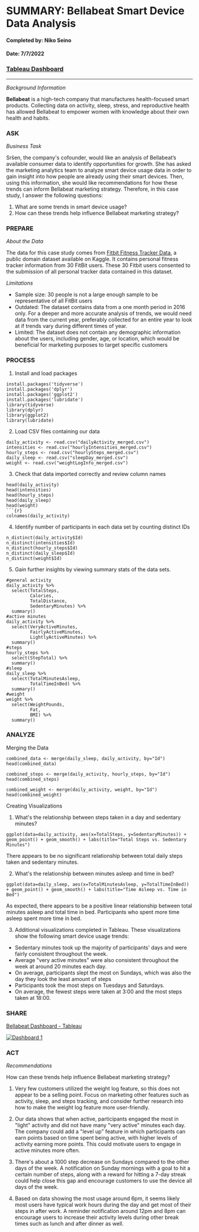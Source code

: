 # SUMMARY: Bellabeat Smart Device Data Analysis
#### Completed by: Niko Seino
#### Date: 7/7/2022
### [Tableau Dashboard](https://public.tableau.com/views/BellabeatCaseStudy_16572546536690/Dashboard1?:language=en-US&:display_count=n&:origin=viz_share_link)
_____________________________________________________________________________________________________________________________________________________________

_Background Information_

**Bellabeat** is a high-tech company that manufactures health-focused smart products. Collecting data on activity, sleep, stress, and reproductive health has allowed Bellabeat to empower women with knowledge about their own health and habits. 

### ASK
_Business Task_

Sršen, the company's cofounder, would like an analysis of Bellabeat’s available consumer data to identify opportunities for growth. She has asked the marketing analytics team to analyze smart device usage data in order to gain insight into how people are already using their smart devices. Then, using this information, she would like recommendations for how these trends can inform Bellabeat marketing strategy. Therefore, in this case study, I answer the following questions:

1. What are some trends in smart device usage?
2. How can these trends help influence Bellabeat marketing strategy?

### PREPARE
_About the Data_

The data for this case study comes from [Fitbit Fitness Tracker Data](https://www.kaggle.com/datasets/arashnic/fitbit), a public domain dataset available on Kaggle. It contains personal fitness tracker information from 30 FitBit users. These 30 Fitbit users consented to the submission of all personal tracker data contained in this dataset. 

_Limitations_

- Sample size: 30 people is not a large enough sample to be representative of all FitBit users
- Outdated: The dataset contains data from a one month period in 2016 only. For a deeper and more accurate analysis of trends, we would need data from the current year, preferably collected for an entire year to look at if trends vary during different times of year. 
- Limited: The dataset does not contain any demographic information about the users, including gender, age, or location, which would be beneficial for marketing purposes to target specific customers

### PROCESS
1. Install and load packages
```{r}
install.packages('tidyverse')
install.packages('dplyr')
install.packages('ggplot2')
install.packages('lubridate')
library(tidyverse) 
library(dplyr) 
library(ggplot2) 
library(lubridate) 
```
2. Load CSV files containing our data
```{r}
daily_activity <- read.csv("dailyActivity_merged.csv")
intensities <- read.csv("hourlyIntensities_merged.csv")
hourly_steps <- read.csv("hourlySteps_merged.csv")
daily_sleep <- read.csv("sleepDay_merged.csv")
weight <- read.csv("weightLogInfo_merged.csv")
```
3. Check that data imported correctly and review column names
```{r}
head(daily_activity)
head(intensities)
head(hourly_steps)
head(daily_sleep)
head(weight)
```{r}
colnames(daily_activity)
```
4. Identify number of participants in each data set by counting distinct IDs
```{r}
n_distinct(daily_activity$Id)
n_distinct(intensities$Id)
n_distinct(hourly_steps$Id)
n_distinct(daily_sleep$Id)
n_distinct(weight$Id)
```
5. Gain further insights by viewing summary stats of the data sets.

```{r}
#general activity
daily_activity %>%  
  select(TotalSteps,
         Calories,
         TotalDistance,
         SedentaryMinutes) %>%
  summary()
#active minutes
daily_activity %>%  
  select(VeryActiveMinutes, 
         FairlyActiveMinutes, 
         LightlyActiveMinutes) %>%
  summary()
#steps
hourly_steps %>% 
  select(StepTotal) %>% 
  summary()
#sleep
daily_sleep %>% 
  select(TotalMinutesAsleep,
         TotalTimeInBed) %>% 
  summary()
#weight
weight %>% 
  select(WeightPounds,
         Fat,
         BMI) %>% 
  summary()
```

### ANALYZE
Merging the Data
```{r}
combined_data <- merge(daily_sleep, daily_activity, by="Id")
head(combined_data)
```
```{r}
combined_steps <- merge(daily_activity, hourly_steps, by="Id")
head(combined_steps)
```
```{r}
combined_weight <- merge(daily_activity, weight, by="Id")
head(combined_weight)
```
Creating Visualizations
1. What's the relationship between steps taken in a day and sedentary minutes?
```{r}
ggplot(data=daily_activity, aes(x=TotalSteps, y=SedentaryMinutes)) + geom_point() + geom_smooth() + labs(title="Total Steps vs. Sedentary Minutes")
```
There appears to be no significant relationship between total daily steps taken and sedentary minutes. 

2. What's the relationship between minutes asleep and time in bed?
```{r}
ggplot(data=daily_sleep, aes(x=TotalMinutesAsleep, y=TotalTimeInBed)) + geom_point() + geom_smooth() + labs(title="Time Asleep vs. Time in Bed")
```
As expected, there appears to be a positive linear relationship between total minutes asleep and total time in bed. Participants who spent more time asleep spent more time in bed. 

3. Additional visualizations completed in Tableau. 
These visualizations show the following smart device usage trends:
- Sedentary minutes took up the majority of participants' days and were fairly consistent throughout the week.
- Average "very active minutes" were also consistent throughout the week at around 20 minutes each day.
- On average, participants slept the most on Sundays, which was also the day they look the least amount of steps
- Participants took the most steps on Tuesdays and Saturdays.
- On average, the fewest steps were taken at 3:00 and the most steps taken at 18:00.

### SHARE
[Bellabeat Dashboard - Tableau](https://public.tableau.com/views/BellabeatCaseStudy_16572546536690/Dashboard1?:language=en-US&:display_count=n&:origin=viz_share_link)
<div class='tableauPlaceholder' id='viz1657267313918' style='position: relative'><noscript><a href='#'><img alt='Dashboard 1 ' src='https:&#47;&#47;public.tableau.com&#47;static&#47;images&#47;Be&#47;BellabeatCaseStudy_16572546536690&#47;Dashboard1&#47;1_rss.png' style='border: none' /></a></noscript><object class='tableauViz'  style='display:none;'><param name='host_url' value='https%3A%2F%2Fpublic.tableau.com%2F' /> <param name='embed_code_version' value='3' /> <param name='site_root' value='' /><param name='name' value='BellabeatCaseStudy_16572546536690&#47;Dashboard1' /><param name='tabs' value='no' /><param name='toolbar' value='yes' /><param name='static_image' value='https:&#47;&#47;public.tableau.com&#47;static&#47;images&#47;Be&#47;BellabeatCaseStudy_16572546536690&#47;Dashboard1&#47;1.png' /> <param name='animate_transition' value='yes' /><param name='display_static_image' value='yes' /><param name='display_spinner' value='yes' /><param name='display_overlay' value='yes' /><param name='display_count' value='yes' /><param name='language' value='en-US' /></object></div>     

### ACT
_Recommendations_

How can these trends help influence Bellabeat marketing strategy?

1. Very few customers utilized the weight log feature, so this does not appear to be a selling point. Focus on marketing other features such as activity, sleep, and steps tracking, and consider further research into how to make the weight log feature more user-friendly.

2. Our data shows that when active, participants engaged the most in "light" activity and did not have many "very active" minutes each day. The company could add a "level up" feature in which participants can earn points based on time spent being active, with higher levels of activity earning more points. This could motivate users to engage in active minutes more often.

3. There's about a 1000 step decrease on Sundays compared to the other days of the week. A notification on Sunday mornings with a goal to hit a certain number of steps, along with a reward for hitting a 7-day streak could help close this gap and encourage customers to use the device all days of the week.

4. Based on data showing the most usage around 6pm, it seems likely most users have typical work hours during the day and get most of their steps in after work. A reminder notification around 12pm and 8pm can encourage users to increase their activity levels during other break times such as lunch and after dinner as well. 
